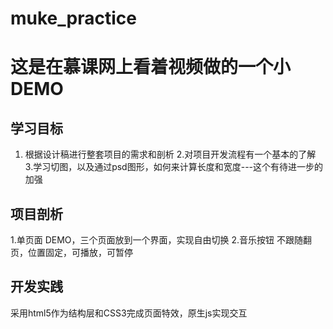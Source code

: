 # muke_practice
# 这是在慕课网上看着视频做的一个小DEMO
## 学习目标
1. 根据设计稿进行整套项目的需求和剖析
2.对项目开发流程有一个基本的了解
3.学习切图，以及通过psd图形，如何来计算长度和宽度---这个有待进一步的加强

## 项目剖析 
1.单页面 DEMO，三个页面放到一个界面，实现自由切换
2.音乐按钮 不跟随翻页，位置固定，可播放，可暂停

## 开发实践
采用html5作为结构层和CSS3完成页面特效，原生js实现交互
